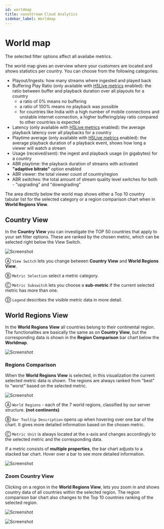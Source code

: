 ```yaml
---
id: worldmap
title: nanoStream Cloud Analytics
sidebar_label: Worldmap
---
```


# World map

The selected filter options affect all availabe metrics.

The world map gives an overview where your customers are located and shows statistics per country.
You can choose from the following categories:

-  Playout/Ingests: how many streams where ingested and played back
-  Buffering Play Ratio (only available with [H5Live metrics](#h5live) enabled): the ratio between buffer and playback duration over all playouts for a country
   -  a ratio of 0% means no buffering
   -  a ratio of 100% means no playback was possible
   -  for countries like India with a high number of mobile connections and unstable internet connection, a higher buffering/play ratio compared to other countries is expected
-  Latency (only available with [H5Live metrics](#h5live) enabled): the average playback latency over all playbacks for a country
-  Playtime average (only available with [H5Live metrics](#h5live) enabled): the average playback duration of a playback event, shows how long a viewer will watch a stream
-  Usage (received/sent): the ingest and playback usage (in gigabytes) for a country
-  ABR playtime: the playback duration of streams with activated **"adaptive bitrate"** option enabled
-  ABR viewer: the total viewer count of country/region
-  ABR switches: the total amount of stream quality level switches for both - "upgrading" and "downgrading"

The area directly below the world map shows either a Top 10 country tabular list for the selected category or a region comparison chart when in **World Regions View**.

## Country View
In the **Country View** you can investigate the TOP 50 countries that apply to your set filter options. These are ranked by the chosen metric, which can be selected right below the View Switch.

![Screenshot](assets/wm-country-view.png)

&#9398;
`View Switch` lets you change between **Country View** and **World Regions View**.

&#9399;
`Metric Selection` select a metric category.

&#9400;
`Metric Subswitch` lets you choose a **sub-metric** if the current selected metric has more than one.

&#9401;
`Legend` describes the visible metric data in more detail.

## World Regions View
In the **World Regions View** all countries belong to their continental region. The functionalites are basically the same as on **Country View**, but the corresponding data is shown in the **Region Comparison** bar chart below the **Worldmap**.

![Screenshot](assets/wm-regions-view.png)

### Regions Comparison
When the **World Regions View** is selected, in this visualization the current selected metric data is shown. The regions are always ranked from "best" to "worst" based on the selected metric.

![Screenshot](assets/wm-region-comparison1.png)

&#9398;
`World Regions` - each of the 7 world regions, classified by our server structure. **(not continents)**

&#9399;
`Bar Tooltip Description` opens up when hovering over one bar of the chart. It gives more detailed information based on the chosen metric.

&#9400;
`Metric Unit` is always located at the x-axis and changes accordingly to the selected metric and the corresponding data.

If a metric consists of **multiple properties**, the bar chart adjusts to a stacked bar chart. Hover over a bar to see more detailed information.

![Screenshot](assets/wm-region-comparison2.png)

### Zoom Country View
Clicking on a region in the **World Regions View**, lets you zoom in and shows country data of all countries within the selected region. The region comparison bar chart also changes to the Top 10 countries ranking of the selected region.   

![Screenshot](assets/wm-region-zoom-view.png) 

![Screenshot](assets/wm-zoom-view-Top10.png)